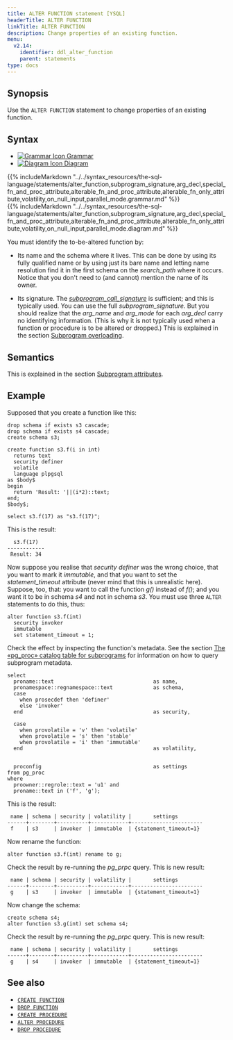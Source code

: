 ```yaml
---
title: ALTER FUNCTION statement [YSQL]
headerTitle: ALTER FUNCTION
linkTitle: ALTER FUNCTION
description: Change properties of an existing function.
menu:
  v2.14:
    identifier: ddl_alter_function
    parent: statements
type: docs
---
```


## Synopsis

Use the `ALTER FUNCTION` statement to change properties of an existing function.

## Syntax

<ul class="nav nav-tabs nav-tabs-yb">
  <li>
    <a href="#grammar" class="nav-link active" id="grammar-tab" data-toggle="tab" role="tab" aria-controls="grammar" aria-selected="true">
      <img src="/icons/file-lines.svg" alt="Grammar Icon">
      Grammar
    </a>
  </li>
  <li>
    <a href="#diagram" class="nav-link" id="diagram-tab" data-toggle="tab" role="tab" aria-controls="diagram" aria-selected="false">
      <img src="/icons/diagram.svg" alt="Diagram Icon">
      Diagram
    </a>
  </li>
</ul>

<div class="tab-content">
  <div id="grammar" class="tab-pane fade show active" role="tabpanel" aria-labelledby="grammar-tab">
  {{% includeMarkdown "../../syntax_resources/the-sql-language/statements/alter_function,subprogram_signature,arg_decl,special_fn_and_proc_attribute,alterable_fn_and_proc_attribute,alterable_fn_only_attribute,volatility,on_null_input,parallel_mode.grammar.md" %}}
  </div>
  <div id="diagram" class="tab-pane fade" role="tabpanel" aria-labelledby="diagram-tab">
  {{% includeMarkdown "../../syntax_resources/the-sql-language/statements/alter_function,subprogram_signature,arg_decl,special_fn_and_proc_attribute,alterable_fn_and_proc_attribute,alterable_fn_only_attribute,volatility,on_null_input,parallel_mode.diagram.md" %}}
  </div>
</div>

You must identify the to-be-altered function by:

- Its name and the schema where it lives. This can be done by using its fully qualified name or by using just its bare name and letting name resolution find it in the first schema on the _search_path_ where it occurs. Notice that you don't need to (and cannot) mention the name of its owner.

- Its signature. The _[subprogram_call_signature](../../../user-defined-subprograms-and-anon-blocks/subprogram-overloading/#subprogram-call-signature)_ is sufficient; and this is typically used. You can use the full _subprogram_signature_. But you should realize that the _arg_name_ and _arg_mode_ for each _arg_decl_ carry no identifying information. (This is why it is not typically used when a function or procedure is to be altered or dropped.) This is explained in the section [Subprogram overloading](../../../user-defined-subprograms-and-anon-blocks/subprogram-overloading/).

## Semantics

This is explained in the section [Subprogram attributes](../../../user-defined-subprograms-and-anon-blocks/subprogram-attributes/).

## Example

Supposed that you create a function like this:

```plpgsql
drop schema if exists s3 cascade;
drop schema if exists s4 cascade;
create schema s3;

create function s3.f(i in int)
  returns text
  security definer
  volatile
  language plpgsql
as $body$
begin
  return 'Result: '||(i*2)::text;
end;
$body$;

select s3.f(17) as "s3.f(17)";
```

This is the result:

```output
  s3.f(17)
------------
 Result: 34
```

Now suppose you realise that _security definer_ was the wrong choice, that you want to mark it _immutable_, and that you want to set the _statement_timeout_ attribute (never mind that this is unrealistic here). Suppose, too, that: you want to call the function _g()_ instead of _f()_; and you want it to be in schema _s4_ and not in schema _s3_. You must use three `ALTER` statements to do this, thus:

```plpgsql
alter function s3.f(int)
  security invoker
  immutable
  set statement_timeout = 1;
```

Check the effect by inspecting the function's metadata. See the section [The «pg_proc» catalog table for subprograms](../../../user-defined-subprograms-and-anon-blocks/pg-proc-catalog-table/) for information on how to  query subprogram metadata.

```plpgsql
select
  proname::text                                as name,
  pronamespace::regnamespace::text             as schema,
  case
    when prosecdef then 'definer'
    else 'invoker'
  end                                          as security,

  case
    when provolatile = 'v' then 'volatile'
    when provolatile = 's' then 'stable'
    when provolatile = 'i' then 'immutable'
  end                                          as volatility,


  proconfig                                    as settings
from pg_proc
where
  proowner::regrole::text = 'u1' and
  proname::text in ('f', 'g');
```

This is the result:

```output
 name | schema | security | volatility |       settings
------+--------+----------+------------+-----------------------
 f    | s3     | invoker  | immutable  | {statement_timeout=1}
```

Now rename the function:

```plpgsql
alter function s3.f(int) rename to g;
```

Check the result by re-running the _pg_prpc_ query. This is new result:

```output
 name | schema | security | volatility |       settings
------+--------+----------+------------+-----------------------
 g    | s3     | invoker  | immutable  | {statement_timeout=1}
```

Now change the schema:


```plpgsql
create schema s4;
alter function s3.g(int) set schema s4;
```

Check the result by re-running the _pg_prpc_ query. This is new result:

```output
 name | schema | security | volatility |       settings
------+--------+----------+------------+-----------------------
 g    | s4     | invoker  | immutable  | {statement_timeout=1}
```

## See also

- [`CREATE FUNCTION`](../ddl_create_function)
- [`DROP FUNCTION`](../ddl_drop_function)
- [`CREATE PROCEDURE`](../ddl_create_procedure)
- [`ALTER PROCEDURE`](../ddl_alter_procedure)
- [`DROP PROCEDURE`](../ddl_drop_procedure)
